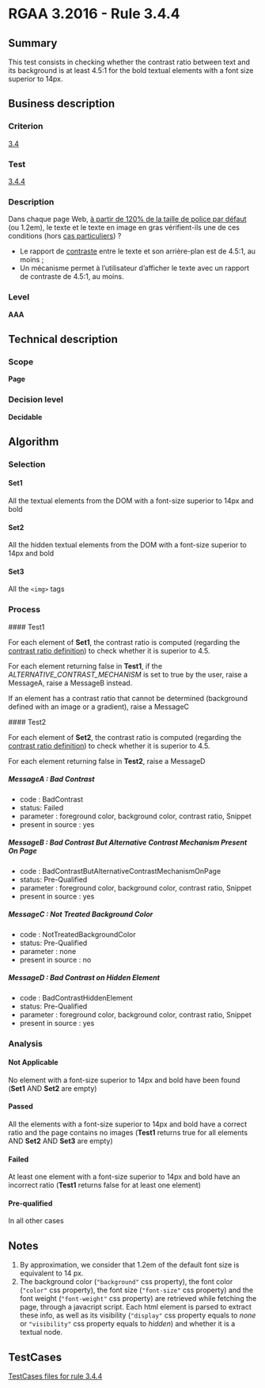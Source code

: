 # RGAA 3.2016 - Rule 3.4.4

## Summary
This test consists in checking whether the contrast ratio between text
and its background is at least 4.5:1 for the bold textual elements with
a font size superior to 14px.

## Business description

### Criterion
[3.4](http://references.modernisation.gouv.fr/rgaa-accessibilite/2016/criteres.html#crit-3-4)

### Test
[3.4.4](http://references.modernisation.gouv.fr/rgaa-accessibilite/2016/criteres.html#test-3-4-4)

### Description
<div lang="fr">Dans chaque page Web, <a href="http://references.modernisation.gouv.fr/rgaa-accessibilite/2016/glossaire.html#taille-caracteres-contraste">&#xE0; partir de 120% de la taille de police par d&#xE9;faut</a> (ou 1.2em), le texte et le texte en image en gras v&#xE9;rifient-ils une de ces conditions (hors <a href="http://references.modernisation.gouv.fr/rgaa-accessibilite/cas-particuliers.html#cp-3-3,3-4" title="Cas particuliers pour le crit&#xE8;re 3.4">cas particuliers</a>)&nbsp;? <ul><li>Le rapport de <a href="http://references.modernisation.gouv.fr/rgaa-accessibilite/2016/glossaire.html#contraste">contraste</a> entre le texte et son arri&#xE8;re-plan est de 4.5:1, au moins&nbsp;;</li> <li>Un m&#xE9;canisme permet &#xE0; l&#x2019;utilisateur d&#x2019;afficher le texte avec un rapport de contraste de 4.5:1, au moins.</li> </ul></div>

### Level
**AAA**

## Technical description

### Scope
**Page**

### Decision level
**Decidable**

## Algorithm

### Selection

#### Set1

All the textual elements from the DOM with a font-size superior to 14px and bold

#### Set2

All the hidden textual elements from the DOM with a font-size superior
to 14px and bold

#### Set3

All the `<img>` tags

### Process

#### Test1

For each element of **Set1**, the contrast ratio is computed (regarding the
[contrast ratio
definition](http://www.w3.org/TR/WCAG20/#contrast-ratiodef)) to check
whether it is superior to 4.5.

For each element returning false in **Test1**, if the
*ALTERNATIVE_CONTRAST_MECHANISM* is set to true by the user, raise a
MessageA, raise a MessageB instead.

If an element has a contrast ratio that cannot be determined (background
defined with an image or a gradient), raise a MessageC

#### Test2

For each element of **Set2**, the contrast ratio is computed (regarding the
[contrast ratio
definition](http://www.w3.org/TR/WCAG20/#contrast-ratiodef)) to check
whether it is superior to 4.5.

For each element returning false in **Test2**, raise a MessageD

##### MessageA : Bad Contrast

-   code : BadContrast
-   status: Failed
-   parameter : foreground color, background color, contrast ratio, Snippet
-   present in source : yes

##### MessageB : Bad Contrast But Alternative Contrast Mechanism Present On Page

-   code : BadContrastButAlternativeContrastMechanismOnPage
-   status: Pre-Qualified
-   parameter : foreground color, background color, contrast ratio, Snippet
-   present in source : yes

##### MessageC : Not Treated Background Color

-   code : NotTreatedBackgroundColor
-   status: Pre-Qualified
-   parameter : none
-   present in source : no

##### MessageD : Bad Contrast on Hidden Element

-   code : BadContrastHiddenElement
-   status: Pre-Qualified
-   parameter : foreground color, background color, contrast ratio, Snippet
-   present in source : yes

### Analysis

#### Not Applicable

No element with a font-size superior to 14px and bold have been found (**Set1** AND **Set2** are empty)

#### Passed

All the elements with a font-size superior to 14px and bold have a correct ratio and the page contains no images (**Test1** returns true for all elements AND **Set2** AND **Set3** are empty)

#### Failed

At least one element with a font-size superior to 14px and bold have an incorrect ratio (**Test1** returns false for at least one element)

#### Pre-qualified

In all other cases

## Notes

1.  By approximation, we consider that 1.2em of the default font size is
    equivalent to 14 px.
2.  The background color (`"background"` css property), the font color
    (`"color"` css property), the font size (`"font-size"` css property) and
    the font weight (`"font-weight"` css property) are retrieved while
    fetching the page, through a javacript script. Each html element
    is parsed to extract these info, as well as its
    visibility (`"display"` css property equals to *none* or `"visibility"`
    css property equals to *hidden*) and whether it is a textual node.




##  TestCases

[TestCases files for rule 3.4.4](https://github.com/Asqatasun/Asqatasun/tree/develop/rules/rules-rgaa3.2016/src/test/resources/testcases/rgaa32016/Rgaa32016Rule030404/)



